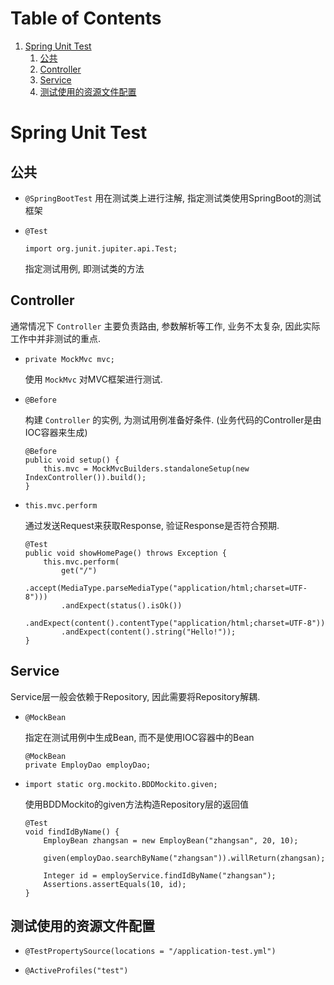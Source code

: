 
# Table of Contents

1.  [Spring Unit Test](#org82d4307)
    1.  [公共](#org6c56eba)
    2.  [Controller](#org36e551e)
    3.  [Service](#org61eb6ad)
    4.  [测试使用的资源文件配置](#org9cffdb9)


<a id="org82d4307"></a>

# Spring Unit Test


<a id="org6c56eba"></a>

## 公共

-   `@SpringBootTest`
    用在测试类上进行注解, 指定测试类使用SpringBoot的测试框架
-   `@Test`
    
    `import org.junit.jupiter.api.Test;`
    
    指定测试用例, 即测试类的方法


<a id="org36e551e"></a>

## Controller

通常情况下 `Controller` 主要负责路由, 参数解析等工作, 业务不太复杂, 因此实际工作中并非测试的重点.

-   `private MockMvc mvc;`
    
    使用 `MockMvc` 对MVC框架进行测试.

-   `@Before`
    
    构建 `Controller` 的实例, 为测试用例准备好条件. (业务代码的Controller是由IOC容器来生成)
    
        @Before
        public void setup() {
            this.mvc = MockMvcBuilders.standaloneSetup(new IndexController()).build();
        }

-   `this.mvc.perform`
    
    通过发送Request来获取Response, 验证Response是否符合预期.
    
        @Test
        public void showHomePage() throws Exception {
            this.mvc.perform(
        		get("/")
        		    .accept(MediaType.parseMediaType("application/html;charset=UTF-8")))
        	    .andExpect(status().isOk())
        	    .andExpect(content().contentType("application/html;charset=UTF-8"))
        	    .andExpect(content().string("Hello!"));
        }


<a id="org61eb6ad"></a>

## Service

Service层一般会依赖于Repository, 因此需要将Repository解耦.

-   `@MockBean`
    
    指定在测试用例中生成Bean, 而不是使用IOC容器中的Bean
    
        @MockBean
        private EmployDao employDao;

-   `import static org.mockito.BDDMockito.given;`
    
    使用BDDMockito的given方法构造Repository层的返回值
    
        @Test
        void findIdByName() {
            EmployBean zhangsan = new EmployBean("zhangsan", 20, 10);
        
            given(employDao.searchByName("zhangsan")).willReturn(zhangsan);
        
            Integer id = employService.findIdByName("zhangsan");
            Assertions.assertEquals(10, id);
        }


<a id="org9cffdb9"></a>

## 测试使用的资源文件配置

-   `@TestPropertySource(locations = "/application-test.yml")`

-   `@ActiveProfiles("test")`

